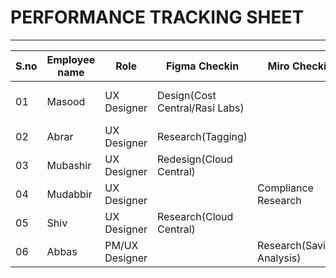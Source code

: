 # PERFORMANCE TRACKING SHEET
-----------------------------------------
|S.no|Employee name|Role|Figma Checkin|Miro Checkin|Comments|
|----|-------------|----|-------------|------------|--------|
|01|Masood|UX Designer|Design(Cost Central/Rasi Labs)||Working on usecase|
|02|Abrar|UX Designer|Research(Tagging)|||
|03|Mubashir|UX Designer|Redesign(Cloud Central)|||
|04|Mudabbir|UX Designer||Compliance Research||
|05|Shiv|UX Designer|Research(Cloud Central)|||
|06|Abbas|PM/UX Designer||Research(Savings Analysis)||
